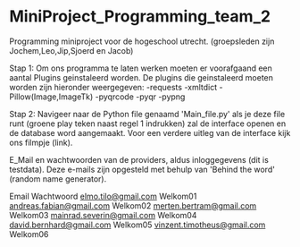 # MiniProject_Programming_team_2
Programming miniproject voor de hogeschool utrecht. (groepsleden zijn Jochem,Leo,Jip,Sjoerd en Jacob)

Stap 1:
Om ons programma te laten werken moeten er voorafgaand een aantal Plugins geinstaleerd worden.
De plugins die geinstaleerd moeten worden zijn hieronder weergegeven:
-requests
-xmltdict
-Pillow(Image,ImageTk)
-pyqrcode
-pyqr
-pypng

Stap 2:
Navigeer naar de Python file genaamd 'Main_file.py' als je deze file runt (groene play teken naast regel 1 indrukken)
zal de interface openen en de database word aangemaakt.
Voor een verdere uitleg van de interface kijk ons filmpje (link).


E_Mail en wachtwoorden van de providers, aldus inloggegevens (dit is testdata). Deze e-mails zijn opgesteld met behulp van 'Behind the word' (random name generator).

Email                       Wachtwoord
elmo.tilo@gmail.com	        Welkom01
andreas.fabian@gmail.com	Welkom02
merten.bertram@gmail.com	Welkom03
mainrad.severin@gmail.com	Welkom04
david.bernhard@gmail.com	Welkom05
vinzent.timotheus@gmail.com	Welkom06


